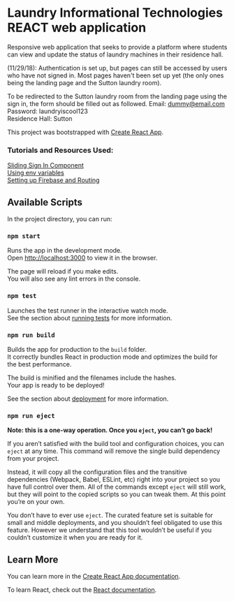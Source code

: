# Laundry Informational Technologies REACT web application
Responsive web application that seeks to provide a platform where students can view and update the status of laundry machines in their residence hall.

(11/29/18): Authentication is set up, but pages can still be accessed by users who have not signed in. Most pages haven't been set up yet (the only ones being the landing page and the Sutton laundry room).<br>

To be redirected to the Sutton laundry room from the landing page using the sign in, the form should be filled out as followed.
Email: dummy@email.com <br>
Password: laundryiscool123 <br>
Residence Hall: Sutton

This project was bootstrapped with [Create React App](https://github.com/facebook/create-react-app).

### Tutorials and Resources Used:
[Sliding Sign In Component](https://www.kirupa.com/react/smooth_sliding_menu_react_motion.html) <br>
[Using env variables](https://medium.freecodecamp.org/heres-how-you-can-actually-use-node-environment-variables-8fdf98f53a0a) <br>
[Setting up Firebase and Routing](https://www.robinwieruch.de/complete-firebase-authentication-react-tutorial/)

## Available Scripts

In the project directory, you can run:

### `npm start`

Runs the app in the development mode.<br>
Open [http://localhost:3000](http://localhost:3000) to view it in the browser.

The page will reload if you make edits.<br>
You will also see any lint errors in the console.

### `npm test`

Launches the test runner in the interactive watch mode.<br>
See the section about [running tests](https://facebook.github.io/create-react-app/docs/running-tests) for more information.

### `npm run build`

Builds the app for production to the `build` folder.<br>
It correctly bundles React in production mode and optimizes the build for the best performance.

The build is minified and the filenames include the hashes.<br>
Your app is ready to be deployed!

See the section about [deployment](https://facebook.github.io/create-react-app/docs/deployment) for more information.

### `npm run eject`

**Note: this is a one-way operation. Once you `eject`, you can’t go back!**

If you aren’t satisfied with the build tool and configuration choices, you can `eject` at any time. This command will remove the single build dependency from your project.

Instead, it will copy all the configuration files and the transitive dependencies (Webpack, Babel, ESLint, etc) right into your project so you have full control over them. All of the commands except `eject` will still work, but they will point to the copied scripts so you can tweak them. At this point you’re on your own.

You don’t have to ever use `eject`. The curated feature set is suitable for small and middle deployments, and you shouldn’t feel obligated to use this feature. However we understand that this tool wouldn’t be useful if you couldn’t customize it when you are ready for it.

## Learn More

You can learn more in the [Create React App documentation](https://facebook.github.io/create-react-app/docs/getting-started).

To learn React, check out the [React documentation](https://reactjs.org/).
